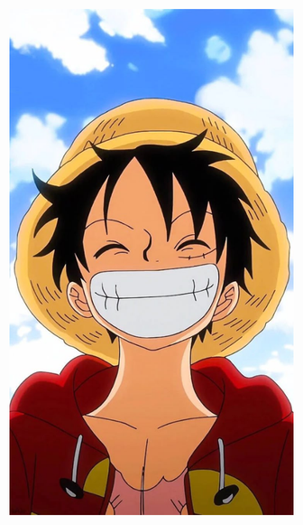 ![image alt](https://github.com/Sabinpabt23/Elite-Gym/blob/f4e124db9a6ae91dbb1abb4600faea6d34854843/Photo/luffy.jpg)
